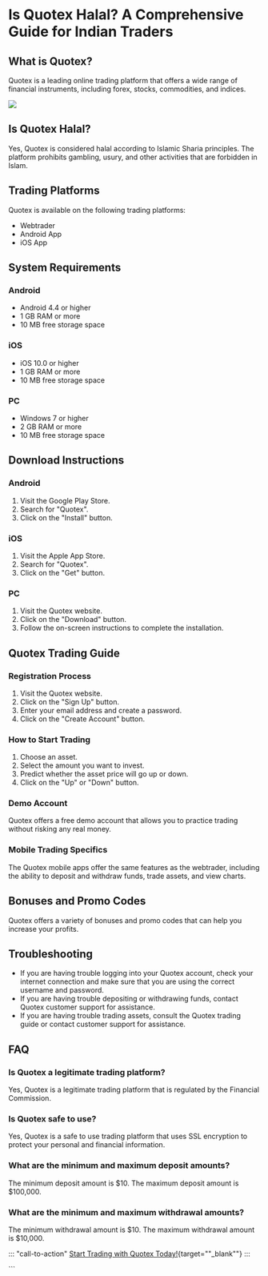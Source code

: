 # Is Quotex Halal? A Comprehensive Guide for Indian Traders

## What is Quotex?

Quotex is a leading online trading platform that offers a wide range of
financial instruments, including forex, stocks, commodities, and
indices.

[![](https://static.quotex.io/files/4_en/300_250.jpg)](https://traff.sbs/brokerqxlid)

## Is Quotex Halal?

Yes, Quotex is considered halal according to Islamic Sharia principles.
The platform prohibits gambling, usury, and other activities that are
forbidden in Islam.

## Trading Platforms

Quotex is available on the following trading platforms:

-   Webtrader
-   Android App
-   iOS App

## System Requirements

### Android

-   Android 4.4 or higher
-   1 GB RAM or more
-   10 MB free storage space

### iOS

-   iOS 10.0 or higher
-   1 GB RAM or more
-   10 MB free storage space

### PC

-   Windows 7 or higher
-   2 GB RAM or more
-   10 MB free storage space

## Download Instructions

### Android

1.  Visit the Google Play Store.
2.  Search for "Quotex".
3.  Click on the "Install" button.

### iOS

1.  Visit the Apple App Store.
2.  Search for "Quotex".
3.  Click on the "Get" button.

### PC

1.  Visit the Quotex website.
2.  Click on the "Download" button.
3.  Follow the on-screen instructions to complete the installation.

## Quotex Trading Guide

### Registration Process

1.  Visit the Quotex website.
2.  Click on the "Sign Up" button.
3.  Enter your email address and create a password.
4.  Click on the "Create Account" button.

### How to Start Trading

1.  Choose an asset.
2.  Select the amount you want to invest.
3.  Predict whether the asset price will go up or down.
4.  Click on the "Up" or "Down" button.

### Demo Account

Quotex offers a free demo account that allows you to practice trading
without risking any real money.

### Mobile Trading Specifics

The Quotex mobile apps offer the same features as the webtrader,
including the ability to deposit and withdraw funds, trade assets, and
view charts.

## Bonuses and Promo Codes

Quotex offers a variety of bonuses and promo codes that can help you
increase your profits.

## Troubleshooting

-   If you are having trouble logging into your Quotex account, check
    your internet connection and make sure that you are using the
    correct username and password.
-   If you are having trouble depositing or withdrawing funds, contact
    Quotex customer support for assistance.
-   If you are having trouble trading assets, consult the Quotex trading
    guide or contact customer support for assistance.

## FAQ

### Is Quotex a legitimate trading platform?

Yes, Quotex is a legitimate trading platform that is regulated by the
Financial Commission.

### Is Quotex safe to use?

Yes, Quotex is a safe to use trading platform that uses SSL encryption
to protect your personal and financial information.

### What are the minimum and maximum deposit amounts?

The minimum deposit amount is \$10. The maximum deposit amount is
\$100,000.

### What are the minimum and maximum withdrawal amounts?

The minimum withdrawal amount is \$10. The maximum withdrawal amount is
\$10,000.

::: \"call-to-action\"
[Start Trading with Quotex
Today!](\%22https://broker-qx.pro/sign-up/?lid=1102511\%22){target=""_blank""}
:::

\`\`\`

